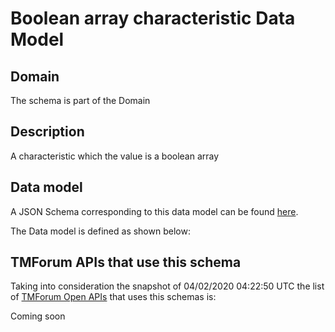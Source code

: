 # Boolean array characteristic Data Model

## Domain

The  schema is part of the  Domain

## Description

A characteristic which the value is a boolean array

## Data model

A JSON Schema corresponding to this data model can be found
[here](https://github.com/tmforum-rand/schemas/blob/candidates/Common/BooleanArrayCharacteristic.schema.json).

The Data model is defined as shown below:




## TMForum APIs that use this schema

Taking into consideration the snapshot of 04/02/2020 04:22:50 UTC the list of [TMForum Open APIs](https://www.tmforum.org/open-apis/) that uses this schemas is:

Coming soon